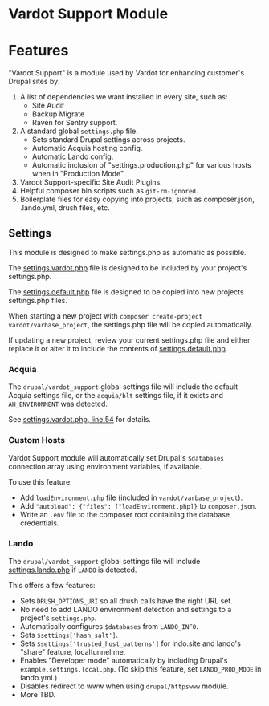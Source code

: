 # Vardot Support Module

# Features

"Vardot Support" is a module used by Vardot for enhancing customer's Drupal sites by:

1. A list of dependencies we want installed in every site, such as:
   - Site Audit
   - Backup Migrate
   - Raven for Sentry support.
2. A standard global `settings.php` file.
   - Sets standard Drupal settings across projects.
   - Automatic Acquia hosting config.
   - Automatic Lando config.
   - Automatic inclusion of "settings.production.php" for various hosts when in "Production Mode".
3. Vardot Support-specific Site Audit Plugins.
4. Helpful composer bin scripts such as `git-rm-ignored`.
5. Boilerplate files for easy copying into projects, such as composer.json, .lando.yml, drush files, etc.

## Settings

This module is designed to make settings.php as automatic as possible.

The [settings.vardot.php](./settings/settings.vardot.php) file is designed to be included by your project's settings.php.

The [settings.default.php](./settings/settings.default.php) file is designed to be copied into new projects settings.php files.

When starting a new project with `composer create-project vardot/varbase_project`, the settings.php file will be copied automatically.

If updating a new project, review your current settings.php file and either replace it or alter it to include the contents of [settings.default.php](./settings/settings.default.php). 

### Acquia

The `drupal/vardot_support` global settings file will include the default Acquia settings file, or the `acquia/blt` settings file, if it exists and `AH_ENVIRONMENT` was detected.

See [settings.vardot.php, line 54](./settings/settings.vardot.php) for details.

### Custom Hosts

Vardot Support module will automatically set Drupal's `$databases` connection array using environment variables, if available.

To use this feature:

- Add `loadEnvironment.php` file (included in `vardot/varbase_project`).
- Add `"autoload": {"files": ["loadEnvironment.php]}` to `composer.json`.
- Write an `.env` file to the composer root containing the database credentials.

### Lando

The `drupal/vardot_support` global settings file will include [settings.lando.php](./settings/settings.lando.php) if `LANDO` is detected.

This offers a few features:

- Sets `DRUSH_OPTIONS_URI` so all drush calls have the right URL set.
- No need to add LANDO environment detection and settings to a project's `settings.php`.
- Automatically configures `$databases` from `LANDO_INFO`.
- Sets `$settings['hash_salt']`.
- Sets `$settings['trusted_host_patterns']` for lndo.site and lando's "share" feature, localtunnel.me.
- Enables "Developer mode" automatically by including Drupal's `example.settings.local.php`. (To skip this feature, set `LANDO_PROD_MODE` in lando.yml.)
- Disables redirect to www when using `drupal/httpswww` module.
- More TBD.
